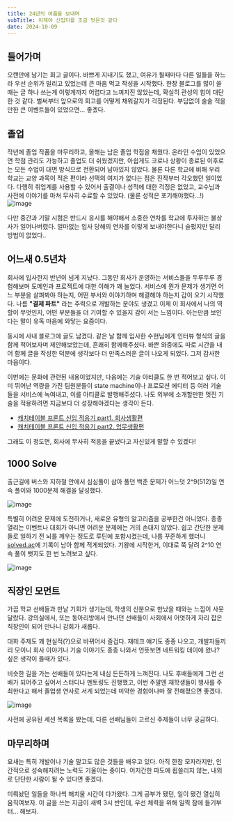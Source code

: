 ```yaml
---
title: 24년의 여름을 보내며
subTitle: 이제야 신입티를 조금 벗은것 같다
date: 2024-10-09
---
```


## 들어가며

오랜만에 남기는 회고 글이다. 바쁘게 지내기도 했고, 여유가 될때마다 다른 일들을 하느라 우선 순위가 밀리고 있었는데 큰 마음 먹고 작성을 시작했다.
한창 블로그를 많이 쓸때는 글 하나 쓰는게 이렇게까지 어렵다고 느껴지진 않았는데, 확실히 관성의 힘이 대단한 것 같다.
벌써부터 앞으로의 회고를 어떻게 채워갈지가 걱정된다. 부담없이 술술 적을만한 큰 이벤트들이 있었으면... 좋겠다.

## 졸업

작년에 졸업 작품을 마무리하고, 올해는 남은 졸업 학점을 채웠다.
온라인 수업이 있었으면 학점 관리도 가능하고 졸업도 더 쉬웠겠지만, 아쉽게도 코로나 상황이 종료된 이후로는 모든 수업이 대면 방식으로 전환되어 남아있지 않았다.
물론 다른 학교에 비해 우리 학교는 교양 과목이 적은 편이라 선택의 여지가 없다는 점은 진작부터 각오했던 일이었다.
다행히 취업계를 사용할 수 있어서 출결이나 성적에 대한 걱정은 없었고, 교수님과 사전에 이야기를 마쳐 무사히 수료할 수 있었다.
(물론 성적은 포기해야했다...!)
![image](https://github.com/user-attachments/assets/beb16f64-7e81-48ea-9b09-e6a54dd3703e)

다만 중간과 기말 시험은 반드시 응시를 해야해서 소중한 연차를 학교에 투자하는 불상사가 일어나버렸다.
얼마없는 입사 당해의 연차를 이렇게 보내야한다니 슬펐지만 달리 방법이 없었다..

## 어느새 0.5년차

회사에 입사한지 반년이 넘게 지났다. 그동안 회사가 운영하는 서비스들을 두루두루 경험해보며 도메인과 프로젝트에 대한 이해가 꽤 늘었다.
서비스에 뭔가 문제가 생기면 어느 부분을 살펴봐야 하는지, 어떤 부서와 이야기하며 해결해야 하는지 감이 오기 시작했다.
나름 **"결제 파트"** 라는 주력으로 개발하는 분야도 생겼고 이제 이 회사에서 나의 역할이 무엇인지, 어떤 부분들을 더 기여할 수 있을지 감이 서는 느낌이다.
아는만큼 보인다는 말이 유독 마음에 와닿는 요즘이다.

동시에 사내 블로그에 글도 남겼다. 같은 날 함께 입사한 수현님에게 인터뷰 형식의 글을 함께 적어보자며 제안해보았는데, 흔쾌히 함께해주셨다.
바쁜 와중에도 따로 시간을 내어 함께 글을 작성한 덕분에 생각보다 더 만족스러운 글이 나오게 되었다. 그저 감사한 마음이다.

이번에는 문화에 관련된 내용이었지만, 다음에는 기술 아티클도 한 번 적어보고 싶다.
이미 뛰어난 역량을 가진 팀원분들이 state machine이나 프로모션 에디터 등 여러 기술들을 서비스에 녹여내고, 이를 아티클로 발행해주셨다.
나도 외부에 소개할만한 멋진 기술을 적용하려면 지금보다 더 성장해야겠다는 생각이 든다.

- [캐치테이블 프론트 신입 적응기 part1. 회사생활편](https://medium.com/catchtable/%EC%BA%90%EC%B9%98%ED%85%8C%EC%9D%B4%EB%B8%94-%ED%94%84%EB%A1%A0%ED%8A%B8-%EC%8B%A0%EC%9E%85-%EC%A0%81%EC%9D%91%EA%B8%B0-part1-%ED%9A%8C%EC%82%AC%EC%83%9D%ED%99%9C%ED%8E%B8-e9f5f8418e76)
- [캐치테이블 프론트 신입 적응기 part2. 업무생활편](https://medium.com/catchtable/catchtable-frontend-newbies-interview-part2-f897bfdd7cd4)

그래도 이 정도면, 회사에 무사히 적응을 끝냈다고 자신있게 말할 수 있겠다!

## 1000 Solve

출근길에 버스와 지하철 안에서 심심풀이 삼아 풀던 백준 문제가 어느덧 2^9(512)일 연속 풀이와 1000문제 해결을 달성했다.

![image](https://github.com/user-attachments/assets/ca889bad-16c3-4f19-bd54-5fa9d9b214bd)

특별히 어려운 문제에 도전하거나, 새로운 유형의 알고리즘을 공부한건 아니었다. 종종 열리는 이벤트나 대회가 아니면 어려운 문제에는 거의 손대지 않았다.
쉽고 간단한 문제들로 일하기 전 뇌를 깨우는 정도로 루틴에 포함시켰는데, 나름 꾸준하게 했더니 [solved.ac](https://solved.ac/)에 기록이 남아 함께 적게되었다.
기왕에 시작한거, 이대로 쭉 달려 2^10 연속 풀이 뱃지도 한 번 노려보고 싶다.

![image](https://github.com/user-attachments/assets/a88097b9-3143-41b3-9783-fa7a36f2e9b0)

## 직장인 모먼트

가끔 학교 선배들과 만날 기회가 생기는데, 학생의 신분으로 만났을 때와는 느낌이 사뭇 달랐다. 강의실에서, 또는 동아리방에서 만나던 선배들이 사회에서 어엿하게 자리 잡은 직장인이 되어 만나니 감회가 새롭다.

대화 주제도 꽤 현실적(?)으로 바뀌어서 즐겁다. 재테크 얘기도 종종 나오고, 개발자들끼리 모이니 회사 이야기나 기술 이야기도 종종 나와서 언뜻보면 네트워킹 데이에 왔나? 싶은 생각이 들때가 있다.

비슷한 길을 가는 선배들이 있다는게 내심 든든하게 느껴진다. 나도 후배들에게 그런 선배가 되어주고 싶어서 스터디나 멘토링도 진행했고, 이번 주말엔 재학생들이 행사를 주최한다고 해서 졸업생 연사로 서게 되었는데 미약한 경험이나마 잘 전해졌으면 좋겠다.

![image](https://github.com/user-attachments/assets/3b4c213c-b88f-4895-9f54-9638241d8c18)

사전에 공유된 세션 목록을 봤는데, 다른 선배님들이 고르신 주제들이 너무 궁금하다.

## 마무리하며

요새는 특히 개발이나 기술 말고도 많은 것들을 배우고 있다. 아직 한참 모자라지만, 인간적으로 성숙해지려는 노력도 기울이는 중이다. 어지간한 파도에 휩쓸리지 않는, 내외로 단단한 사람이 될 수 있다면 좋겠다.

미뤄놨던 일들을 하나씩 해치울 시간이 다가왔다. 그게 공부가 됐던, 일이 됐건 열심히 움직여보자. 이 글을 쓰는 지금이 새벽 3시 반인데, 우선 체력을 위해 일찍 잠에 들기부터... 해보자.
